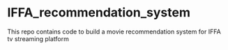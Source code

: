 # IFFA_recommendation_system
This repo contains code to build a movie recommendation system for IFFA tv streaming platform
